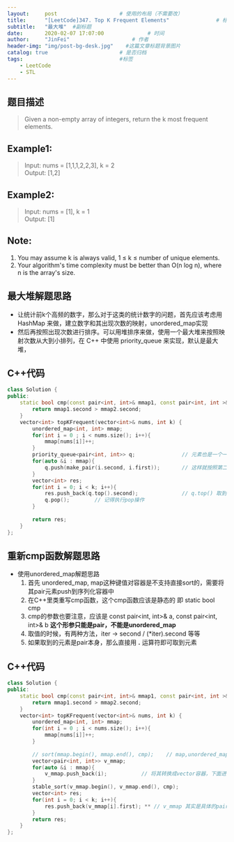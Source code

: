 ```yaml
---
layout:     post                    # 使用的布局（不需要改） 
title:      "[LeetCode]347. Top K Frequent Elements"               # 标题  
subtitle:   "最大堆"  #副标题 
date:       2020-02-07 17:07:00              # 时间 
author:     "JinFei"                    # 作者 
header-img: "img/post-bg-desk.jpg"    #这篇文章标题背景图片 
catalog: true                       # 是否归档 
tags:                               #标签     
    - LeetCode 
    - STL
---
```


## 题目描述
> Given a non-empty array of integers, return the k most frequent elements.

## Example1:
 
> Input: nums = [1,1,1,2,2,3], k = 2 <br>
Output: [1,2] <br>

## Example2:
  
> Input: nums = [1], k = 1 <br>
Output: [1] <br>


## Note:
1. You may assume k is always valid, 1 ≤ k ≤ number of unique elements.
2. Your algorithm's time complexity must be better than O(n log n), where n is the array's size.

## 最大堆解题思路

- 让统计前k个高频的数字，那么对于这类的统计数字的问题，首先应该考虑用 HashMap 来做，建立数字和其出现次数的映射，unordered_map实现
- 然后再按照出现次数进行排序。可以用堆排序来做，使用一个最大堆来按照映射次数从大到小排列，在 C++ 中使用 priority_queue 来实现，默认是最大堆，

## C++代码
```C++
class Solution {
public:
    static bool cmp(const pair<int, int>& mmap1, const pair<int, int >& mmap2){
        return mmap1.second > mmap2.second;
    }
    vector<int> topKFrequent(vector<int>& nums, int k) {
        unordered_map<int, int> mmap;
        for(int i = 0 ; i < nums.size(); i++){
            mmap[nums[i]]++;
        }
        priority_queue<pair<int, int>> q;               // 元素也是一个一个的pair
        for(auto &i : mmap){
            q.push(make_pair(i.second, i.first));       // 这样就按照第二个关键字进行排序了
        }
        vector<int> res;
        for(int i = 0; i < k; i++){
            res.push_back(q.top().second);              // q.top() 取到按照second进行排序的最大元素
            q.pop();        // 记得执行pop操作
        }
        
        return res;
    }
};
```

## 重新cmp函数解题思路

- 使用unordered_map解题思路
    1. 首先 unordered_map, map这种键值对容器是不支持直接sort的，需要将其pair元素push到序列化容器中
    2. 在C++里类重写cmp函数，这个cmp函数应该是静态的 即 static bool cmp
    3. cmp的参数也要注意，应该是 const pair<int, int>& a, const pair<int, int>& b **这个形参只能是pair，不能是unordered_map**
    4. 取值的时候，有两种方法，iter -> second / (*iter).second 等等
    5. 如果取到的元素是pair本身，那么直接用 **.** 运算符即可取到元素
 
## C++代码
```C++
class Solution {
public:
    static bool cmp(const pair<int, int>& mmap1, const pair<int, int >& mmap2){
        return mmap1.second > mmap2.second;
    }
    vector<int> topKFrequent(vector<int>& nums, int k) {
        unordered_map<int, int> mmap;
        for(int i = 0 ; i < nums.size(); i++){
            mmap[nums[i]]++;
        }
        
        // sort(mmap.begin(), mmap.end(), cmp);    // map,unordered_map中的元素是以pair类存在，不支持排序
        vector<pair<int, int>> v_mmap;
        for(auto &i : mmap){
            v_mmap.push_back(i);           // 将其转换成vector容器，下面进行排序
        }
        stable_sort(v_mmap.begin(), v_mmap.end(), cmp);
        vector<int> res;
        for(int i = 0; i < k; i++){
            res.push_back(v_mmap[i].first); ** // v_mmap 其实是具体的pair，如果是取到具体的pair的话，用.运算符，如果使用迭代器来遍历元素额话，则使用 -> 运算符 **
        }
        return res;
    }
};
```

